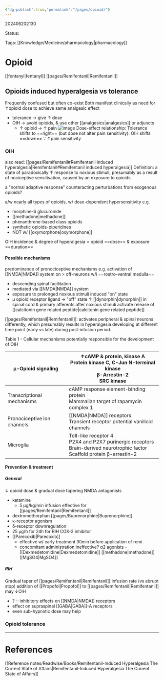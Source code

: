 ```yaml
---
{"dg-publish":true,"permalink":"/pages/opioid/"}
---
```



202406202130

Status: 

Tags: [[Knowledge/Medicine/pharmacology\|pharmacology]]

# Opioid
[[fentanyl\|fentanyl]]
[[pages/Remifentanil\|Remifentanil]]


## Opioids induced hyperalgesia vs tolerance
Frequently confused but often co-exist
Both manifest clinically as need for ↑opioid dose to achieve same analgesic effect
- tolerance → give ↑ dose
- OIH → avoid opioids, & use other [[analgesics\|analgesics]] or adjuncts
	- ↑ opioid → ↑ pain
![image](https://pub-23ef68458aab474daba6b39d398a7a32.r2.dev/e762f9b9a211116ef93304bc1e32eb26.png)
Dose-effect relationship: Tolerance shifts to ==right== (but dose not alter pain sensitivity). OIH shifts ==down== ∵ ↑pain sensitivity

### OIH
also read: [[pages/Remifentanil#Remifentanil induced hyperalgesia\|Remifentanil#Remifentanil induced hyperalgesia]]
Definition: a state of paradoxically ↑ response to noxious stimuli, presumably as a result of nociceptive sensitisation, caused by an exposure to opioids

a "normal adaptive response" counteracting perturbations from exogenous opioids?

a/w nearly all types of opioids, w/ dose-dependent hypersensitivity e.g.
- morphine-6 glucuronide
- [[methadone\|methadone]]
- phenanthrene-based class opioids
- synthetic opioids-piperidines
- NOT w/ [[oxymorphone\|oxymorphone]]

OIH incidence & degree of hyperalgesia ∝ opioid ==dose== & exposure ==duration==
#### Possible mechanisms
predominance of pronociceptive mechanisms e.g. activation of [[NMDA\|NMDA]] system
on > off-neurons w/i ==rostro-ventral medulla==
- descending spinal facilitation
- mediated via [[NMDA\|NMDA]] system
- exposure to prolonged noxious stimuli induced "on" state
- µ opioid receptor ligand → "off" state
↑ [[dynorphin\|dynorphin]] in spinal cord & primary afferents after noxious stimuli activate release of [[calcitonin gene related peptide\|calcitonin gene related peptide]]

[[pages/Remifentanil\|Remifentanil]]: activates peripheral & spinal neurons differently, which presumably results in hyperalgesia developing at different time point (early vs late) during post-infusion period.

Table 1 - Cellular mechanisms potentially responsible for the development of OIH

| μ-Opioid signaling          | ↑cAMP & protein, kinase A  <br>Protein kinase C, C-Jun N-terminal kinase  <br>β-Arrestin-2  <br>SRC kinase                             |
| --------------------------- | -------------------------------------------------------------------------------------------------------------------------------------- |
| Transcriptional mechanisms  | cAMP response element-binding protein  <br>Mammalian target of rapamycin complex 1                                                     |
| Pronociceptive ion channels | [[NMDA\|NMDA]] receptors  <br>Transient receptor potential vanilloid channels                                                                |
| Microglia                   | Toll-like receptor 4  <br>P2X4 and P2X7 purinergic receptors  <br>Brain-derived neurotrophic factor  <br>Scaffold protein β-arrestin-2 |
#### Prevention & treatment
##### General
↓ opioid dose & gradual dose tapering
NMDA antagonists
- ketamine
	- 5 µg/kg/min infusion effective for [[pages/Remifentanil\|Remifentanil]]
- dextromethorphan
[[pages/Buprenorphine\|Buprenorphine]] 
- κ-receptor agonism
- δ-receptor downregulation
- 25 µg/h for 24h for RIH
COX-2 inhibitor
- [[Parecoxib\|Parecoxib]]
	- effective w/ early treatment 30min before application of remi
	- concomitant administration ineffective?
α2 agonists - [[Dexmedetomidine\|Dexmedetomidine]]
[[methadone\|methadone]]
[[MgSO4\|MgSO4]]
##### RIH
Gradual taper of [[pages/Remifentanil\|Remifentanil]] infusion rate (vs abrupt stop)
addition of [[Propofol\|Propofol]] to [[pages/Remifentanil\|Remifentanil]] may ↓OIH
- ? ∵ inhibitory effects on [[NMDA\|NMDA]] receptors
- effect on supraspinal [[GABA\|GABA]]-A receptors
- even sub-hypnotic dose may help


### Opioid tolerance




___
# References
[[Reference notes/Readwise/Books/Remifentanil-Induced Hyperalgesia The Current State of Affairs\|Remifentanil-Induced Hyperalgesia The Current State of Affairs]]